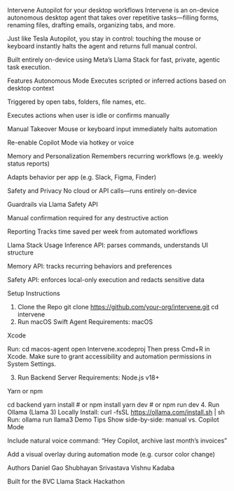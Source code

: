 Intervene
Autopilot for your desktop workflows
Intervene is an on-device autonomous desktop agent that takes over repetitive tasks—filling forms, renaming files, drafting emails, organizing tabs, and more.

Just like Tesla Autopilot, you stay in control: touching the mouse or keyboard instantly halts the agent and returns full manual control.

Built entirely on-device using Meta’s Llama Stack for fast, private, agentic task execution.

Features
Autonomous Mode
Executes scripted or inferred actions based on desktop context

Triggered by open tabs, folders, file names, etc.

Executes actions when user is idle or confirms manually

Manual Takeover
Mouse or keyboard input immediately halts automation

Re-enable Copilot Mode via hotkey or voice

Memory and Personalization
Remembers recurring workflows (e.g. weekly status reports)

Adapts behavior per app (e.g. Slack, Figma, Finder)

Safety and Privacy
No cloud or API calls—runs entirely on-device

Guardrails via Llama Safety API

Manual confirmation required for any destructive action

Reporting
Tracks time saved per week from automated workflows

Llama Stack Usage
Inference API: parses commands, understands UI structure

Memory API: tracks recurring behaviors and preferences

Safety API: enforces local-only execution and redacts sensitive data

Setup Instructions
1. Clone the Repo
git clone https://github.com/your-org/intervene.git
cd intervene
2. Run macOS Swift Agent
Requirements:
macOS

Xcode

Run:
cd macos-agent
open Intervene.xcodeproj
Then press Cmd+R in Xcode.
Make sure to grant accessibility and automation permissions in System Settings.

3. Run Backend Server
Requirements:
Node.js v18+

Yarn or npm

cd backend
yarn install       # or npm install
yarn dev           # or npm run dev
4. Run Ollama (Llama 3) Locally
Install:
curl -fsSL https://ollama.com/install.sh | sh
Run:
ollama run llama3
Demo Tips
Show side-by-side: manual vs. Copilot Mode

Include natural voice command: “Hey Copilot, archive last month’s invoices”

Add a visual overlay during automation mode (e.g. cursor color change)

Authors
Daniel Gao
Shubhayan Srivastava
Vishnu Kadaba

Built for the 8VC Llama Stack Hackathon

